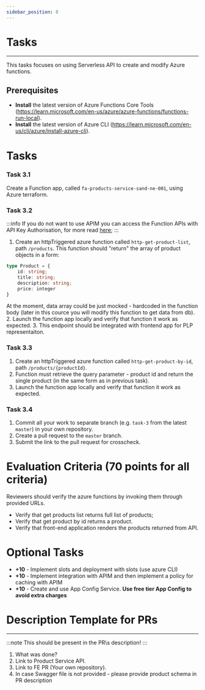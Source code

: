 ```yaml
---
sidebar_position: 8
---
```


# Tasks

---

This tasks focuses on using Serverless API to create and modify Azure functions.

## Prerequisites
- **Install** the latest version of Azure Functions Core Tools (https://learn.microsoft.com/en-us/azure/azure-functions/functions-run-local).
- **Install** the latest version of Azure CLI (https://learn.microsoft.com/en-us/cli/azure/install-azure-cli).

# Tasks

### Task 3.1
Create a Function app, called `fa-products-service-sand-ne-001`, using Azure terraform.

### Task 3.2

:::info
If you do not want to use APIM you can access the Function APIs with API Key Authorisation, for more
read [here](https://learn.microsoft.com/en-us/azure/azure-functions/functions-bindings-http-webhook-trigger?tabs=python-v2%2Cisolated-process%2Cnodejs-v4%2Cfunctionsv2&pivots=programming-language-typescript#api-key-authorization);
:::

1. Create an httpTriggered azure function called `http-get-product-list`, path `/products`. This function should "return" the array of product objects in a form:
```typescript
type Product = {
    id: string;
    title: string;
    description: string;
    price: integer
}
```
At the moment, data array could be just mocked - hardcoded in the function body (later in this cource you will modify this function to get data from db).
2. Launch the function app locally and verify that function it work as expected.
3. This endpoint should be integrated with frontend app for PLP representaiton.

### Task 3.3

1. Create an httpTriggered azure function called `http-get-product-by-id`, path `/products/{productId}`.
2. Function must retrieve the query parameter - product id and return the single product (in the same form as in previous task).
3. Launch the function app locally and verify that function it work as expected.

### Task 3.4

1. Commit all your work to separate branch (e.g. `task-3` from the latest `master`) in your own repository.
2. Create a pull request to the `master` branch.
3. Submit the link to the pull request for crosscheck.

# Evaluation Criteria (70 points for all criteria)

Reviewers should verify the azure functions by invoking them through provided URLs.
- Verify that get products list returns full list of products;
- Verify that get product by id returns a product.
- Verify that front-end application renders the products returned from API.

# Optional Tasks

- **+10** - Implement slots and deployment with slots (use azure CLI)
- **+10** - Implement integration with APIM and then implement a policy for caching with APIM
- **+10** - Create and use App Config Service. **Use free tier App Config to avoid extra charges**

# Description Template for PRs
---
:::note
This should be present in the PR\s description!
:::

1. What was done?
2. Link to Product Service API.
3. Link to FE PR (Your own repository).
4. In case Swagger file is not provided - please provide product schema in PR description
